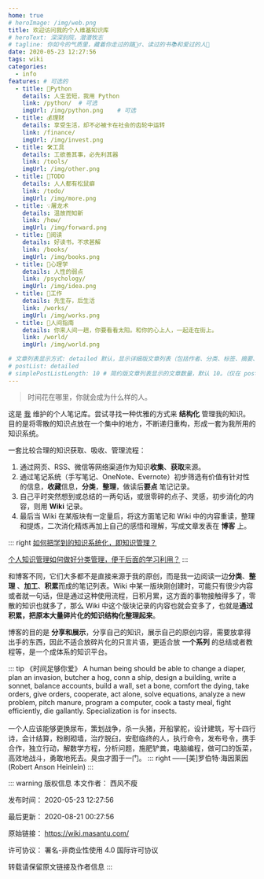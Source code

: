 ```yaml
---
home: true
# heroImage: /img/web.png
title: 欢迎访问我的个人维基知识库
# heroText: 深深别院，潜潜牧志
# tagline: 你如今的气质里，藏着你走过的路🚶‍♂、读过的书📚和爱过的人💖
date: 2020-05-23 12:27:56
tags: wiki
categories: 
  - info
features: # 可选的
  - title: 🐍Python
    details: 人生苦短，我用 Python
    link: /python/  # 可选
    imgUrl: /img/python.png    # 可选
  - title: 💰理财
    details: 享受生活，却不必被卡在社会的齿轮中运转
    link: /finance/
    imgUrl: /img/invest.png
  - title: 🛠️工具
    details: 工欲善其事，必先利其器
    link: /tools/
    imgUrl: /img/other.png  
  - title: 📌TODO
    details: 人人都有松鼠癖
    link: /todo/
    imgUrl: /img/more.png
  - title: 💡屠龙术
    details: 温故而知新
    link: /how/
    imgUrl: /img/forward.png
  - title: 📖阅读
    details: 好读书，不求甚解
    link: /books/
    imgUrl: /img/books.png
  - title: 💞️心理学
    details: 人性的弱点
    link: /psychology/
    imgUrl: /img/idea.png
  - title: 🧰工作
    details: 先生存，后生活
    link: /works/
    imgUrl: /img/works.png
  - title: 🤟人间指南
    details: 你来人间一趟，你要看看太阳。和你的心上人，一起走在街上。
    link: /world/
    imgUrl: /img/world.png

# 文章列表显示方式: detailed 默认，显示详细版文章列表（包括作者、分类、标签、摘要、分页等）| simple => 显示简约版文章列表（仅标题和日期）| none 不显示文章列表
# postList: detailed
# simplePostListLength: 10 # 简约版文章列表显示的文章数量，默认 10。（仅在 postList 设置为 simple 时生效）
---
```


> 时间花在哪里，你就会成为什么样的人。

这是 [我](https://www.masantu.com/) 维护的个人笔记库。尝试寻找一种优雅的方式来 **结构化** 管理我的知识。目的是将零散的知识点放在一个集中的地方，不断递归重构，形成一套为我所用的知识系统。

一套比较合理的知识获取、吸收、管理流程：

1. 通过网页、RSS、微信等网络渠道作为知识**收集**、**获取**来源。
2. 通过笔记系统（手写笔记、OneNote、Evernote）初步筛选有价值有针对性的信息，**收藏**信息，**分类**，**整理**，做读后**要点** 笔记记录。
3. 自己平时突然想到或总结的一两句话，或很零碎的点子、灵感，初步消化的内容，则用 **Wiki** 记录。
4. 最后当 Wiki 在某版块有一定量后，将这方面笔记和 Wiki 中的内容重读，整理和提炼，二次消化精炼再加上自己的感悟和理解，写成文章发表在 **博客** 上。

::: right
[如何把学到的知识系统化，即知识管理？](https://www.zhihu.com/question/20737761)

[个人知识管理如何做好分类管理，便于后面的学习利用？](https://www.zhihu.com/question/19621305)
:::

和博客不同，它们大多都不是直接来源于我的原创，而是我一边阅读一边**分类**、**整理** 、**加工**、**积累**而成的笔记列表。Wiki 中某一版块刚创建时，可能只有很少内容或者就一句话，但是通过这种使用流程，日积月累，这方面的事物接触得多了，零散的知识也就多了，那么 Wiki 中这个版块记录的内容也就会变多了，也就是**通过积累，把原本大量碎片化的知识结构化整理起来**。

博客的目的是 **分享和展示**，分享自己的知识，展示自己的原创内容，需要放拿得出手的东西，因此不适合放碎片化的只言片语，更适合放 **一个系列** 的总结或者教程等，是一个成体系的知识平台。

::: tip 《时间足够你爱》
A human being should be able to change a diaper, plan an invasion, butcher a hog, conn a ship, design a building, write a sonnet, balance accounts, build a wall, set a bone, comfort the dying, take orders, give orders, cooperate, act alone, solve equations, analyze a new problem, pitch manure, program a computer, cook a tasty meal, fight efficiently, die gallantly. Specialization is for insects.
<br>
<br>
一个人应该能够更换尿布，策划战争，杀一头猪，开船掌舵，设计建筑，写十四行诗，会计结算，粉刷砌墙，治疗脱臼，安慰临终的人，执行命令，发布号令，携手合作，独立行动，解数学方程，分析问题，施肥铲粪，电脑编程，做可口的饭菜，高效地战斗，勇敢地死去。臭虫才囿于一门。
::: right
——[美]罗伯特·海因莱因(Robert Anson Heinlein)
:::

::: warning 版权信息
本文作者： 西风不瘦

发布时间： 2020-05-23 12:27:56

最后更新： 2020-08-21 00:27:56

原始链接： https://wiki.masantu.com/

许可协议： 署名-非商业性使用 4.0 国际许可协议

转载请保留原文链接及作者信息
:::